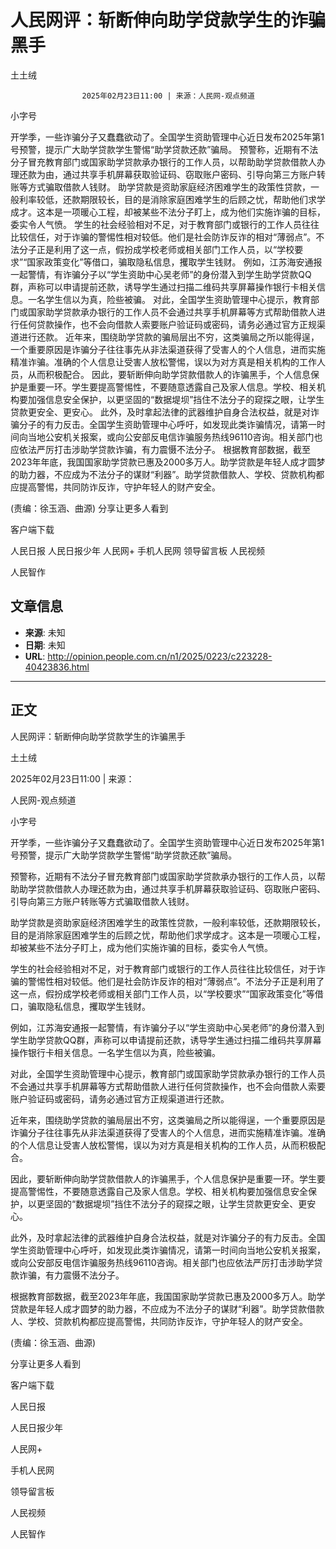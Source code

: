 # 人民网评：斩断伸向助学贷款学生的诈骗黑手

土土绒


					2025年02月23日11:00 | 来源：人民网-观点频道


小字号





开学季，一些诈骗分子又蠢蠢欲动了。全国学生资助管理中心近日发布2025年第1号预警，提示广大助学贷款学生警惕“助学贷款还款”骗局。
预警称，近期有不法分子冒充教育部门或国家助学贷款承办银行的工作人员，以帮助助学贷款借款人办理还款为由，通过共享手机屏幕获取验证码、窃取账户密码、引导向第三方账户转账等方式骗取借款人钱财。
助学贷款是资助家庭经济困难学生的政策性贷款，一般利率较低，还款期限较长，目的是消除家庭困难学生的后顾之忧，帮助他们求学成才。这本是一项暖心工程，却被某些不法分子盯上，成为他们实施诈骗的目标，委实令人气愤。
学生的社会经验相对不足，对于教育部门或银行的工作人员往往比较信任，对于诈骗的警惕性相对较低。他们是社会防诈反诈的相对“薄弱点”。不法分子正是利用了这一点，假扮成学校老师或相关部门工作人员，以“学校要求”“国家政策变化”等借口，骗取隐私信息，攫取学生钱财。
例如，江苏海安通报一起警情，有诈骗分子以“学生资助中心吴老师”的身份潜入到学生助学贷款QQ群，声称可以申请提前还款，诱导学生通过扫描二维码共享屏幕操作银行卡相关信息。一名学生信以为真，险些被骗。
对此，全国学生资助管理中心提示，教育部门或国家助学贷款承办银行的工作人员不会通过共享手机屏幕等方式帮助借款人进行任何贷款操作，也不会向借款人索要账户验证码或密码，请务必通过官方正规渠道进行还款。
近年来，围绕助学贷款的骗局层出不穷，这类骗局之所以能得逞，一个重要原因是诈骗分子往往事先从非法渠道获得了受害人的个人信息，进而实施精准诈骗。准确的个人信息让受害人放松警惕，误以为对方真是相关机构的工作人员，从而积极配合。
因此，要斩断伸向助学贷款借款人的诈骗黑手，个人信息保护是重要一环。学生要提高警惕性，不要随意透露自己及家人信息。学校、相关机构要加强信息安全保护，以更坚固的“数据堤坝”挡住不法分子的窥探之眼，让学生贷款更安全、更安心。
此外，及时拿起法律的武器维护自身合法权益，就是对诈骗分子的有力反击。全国学生资助管理中心呼吁，如发现此类诈骗情况，请第一时间向当地公安机关报案，或向公安部反电信诈骗服务热线96110咨询。相关部门也应依法严厉打击涉助学贷款诈骗，有力震慑不法分子。
根据教育部数据，截至2023年年底，我国国家助学贷款已惠及2000多万人。助学贷款是年轻人成才圆梦的助力器，不应成为不法分子的谋财“利器”。助学贷款借款人、学校、贷款机构都应提高警惕，共同防诈反诈，守护年轻人的财产安全。

(责编：徐玉涵、曲源)
分享让更多人看到  


客户端下载

人民日报
人民日报少年
人民网+
手机人民网
领导留言板
人民视频

人民智作

## 文章信息

- **来源**: 未知
- **日期**: 未知
- **URL**: http://opinion.people.com.cn/n1/2025/0223/c223228-40423836.html

---

## 正文

人民网评：斩断伸向助学贷款学生的诈骗黑手

土土绒

2025年02月23日11:00 | 来源：

人民网-观点频道

小字号

开学季，一些诈骗分子又蠢蠢欲动了。全国学生资助管理中心近日发布2025年第1号预警，提示广大助学贷款学生警惕“助学贷款还款”骗局。

预警称，近期有不法分子冒充教育部门或国家助学贷款承办银行的工作人员，以帮助助学贷款借款人办理还款为由，通过共享手机屏幕获取验证码、窃取账户密码、引导向第三方账户转账等方式骗取借款人钱财。

助学贷款是资助家庭经济困难学生的政策性贷款，一般利率较低，还款期限较长，目的是消除家庭困难学生的后顾之忧，帮助他们求学成才。这本是一项暖心工程，却被某些不法分子盯上，成为他们实施诈骗的目标，委实令人气愤。

学生的社会经验相对不足，对于教育部门或银行的工作人员往往比较信任，对于诈骗的警惕性相对较低。他们是社会防诈反诈的相对“薄弱点”。不法分子正是利用了这一点，假扮成学校老师或相关部门工作人员，以“学校要求”“国家政策变化”等借口，骗取隐私信息，攫取学生钱财。

例如，江苏海安通报一起警情，有诈骗分子以“学生资助中心吴老师”的身份潜入到学生助学贷款QQ群，声称可以申请提前还款，诱导学生通过扫描二维码共享屏幕操作银行卡相关信息。一名学生信以为真，险些被骗。

对此，全国学生资助管理中心提示，教育部门或国家助学贷款承办银行的工作人员不会通过共享手机屏幕等方式帮助借款人进行任何贷款操作，也不会向借款人索要账户验证码或密码，请务必通过官方正规渠道进行还款。

近年来，围绕助学贷款的骗局层出不穷，这类骗局之所以能得逞，一个重要原因是诈骗分子往往事先从非法渠道获得了受害人的个人信息，进而实施精准诈骗。准确的个人信息让受害人放松警惕，误以为对方真是相关机构的工作人员，从而积极配合。

因此，要斩断伸向助学贷款借款人的诈骗黑手，个人信息保护是重要一环。学生要提高警惕性，不要随意透露自己及家人信息。学校、相关机构要加强信息安全保护，以更坚固的“数据堤坝”挡住不法分子的窥探之眼，让学生贷款更安全、更安心。

此外，及时拿起法律的武器维护自身合法权益，就是对诈骗分子的有力反击。全国学生资助管理中心呼吁，如发现此类诈骗情况，请第一时间向当地公安机关报案，或向公安部反电信诈骗服务热线96110咨询。相关部门也应依法严厉打击涉助学贷款诈骗，有力震慑不法分子。

根据教育部数据，截至2023年年底，我国国家助学贷款已惠及2000多万人。助学贷款是年轻人成才圆梦的助力器，不应成为不法分子的谋财“利器”。助学贷款借款人、学校、贷款机构都应提高警惕，共同防诈反诈，守护年轻人的财产安全。

(责编：徐玉涵、曲源)

分享让更多人看到

客户端下载

人民日报

人民日报少年

人民网+

手机人民网

领导留言板

人民视频

人民智作

